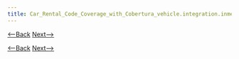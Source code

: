 ```yaml
---
title: Car_Rental_Code_Coverage_with_Cobertura_vehicle.integration.inmemory
---
```

[<--Back](Car_Rental_Code_Coverage_with_Cobertura_vehicle.util)  [Next-->](Car_Rental_Code_Coverage_with_Cobertura_vehicle.component.rentalagreement)


[<--Back](Car_Rental_Code_Coverage_with_Cobertura_vehicle.util)  [Next-->](Car_Rental_Code_Coverage_with_Cobertura_vehicle.component.rentalagreement)
